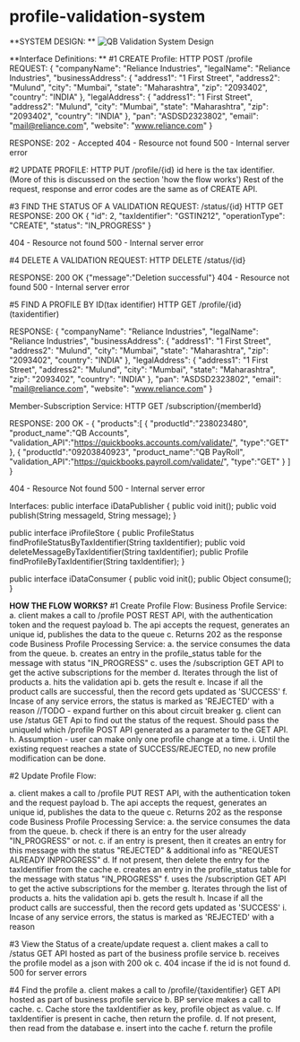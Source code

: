 # profile-validation-system


**SYSTEM DESIGN:
**
![QB Validation System Design](https://user-images.githubusercontent.com/12950193/117947906-42789b80-b32e-11eb-89da-bf910d6c0b13.png)


**Interface Definitions:
**
#1 CREATE Profile:
HTTP POST
/profile
REQUEST:
{
	"companyName": "Reliance Industries",
	"legalName": "Reliance Industries",
	"businessAddress": {
		"address1": "1 First Street",
		"address2": "Mulund",
		"city": "Mumbai",
		"state": "Maharashtra",
		"zip": "2093402",
		"country": "INDIA"
	},
	"legalAddress": {
		"address1": "1 First Street",
		"address2": "Mulund",
		"city": "Mumbai",
		"state": "Maharashtra",
		"zip": "2093402",
		"country": "INDIA"
	},
	"pan": "ASDSD2323802",
	"email": "mail@reliance.com",
	"website": "www.reliance.com"
}

RESPONSE:
202 - Accepted 
404 - Resource not found
500 - Internal server error

#2 UPDATE PROFILE:
HTTP PUT
/profile/{id}
id here is the tax identifier. (More of this is discussed on the section 'how the flow works')
Rest of the request, response and error codes are the same as of CREATE API.

#3 FIND THE STATUS OF A VALIDATION REQUEST:
/status/{id}
HTTP GET
RESPONSE:
200 OK 
{
    "id": 2,
    "taxIdentifier": "GSTIN212",
    "operationType": "CREATE",
    "status": "IN_PROGRESS"
}

404 - Resource not found
500 - Internal server error

#4 DELETE A VALIDATION REQUEST:
HTTP DELETE
/status/{id}

RESPONSE:
200 OK 
{"message":"Deletion successful"}
404 - Resource not found
500 - Internal server error

#5 FIND A PROFILE BY ID(tax identifier)
HTTP GET
/profile/{id} (taxidentifier)

RESPONSE:
{
	"companyName": "Reliance Industries",
	"legalName": "Reliance Industries",
	"businessAddress": {
		"address1": "1 First Street",
		"address2": "Mulund",
		"city": "Mumbai",
		"state": "Maharashtra",
		"zip": "2093402",
		"country": "INDIA"
	},
	"legalAddress": {
		"address1": "1 First Street",
		"address2": "Mulund",
		"city": "Mumbai",
		"state": "Maharashtra",
		"zip": "2093402",
		"country": "INDIA"
	},
	"pan": "ASDSD2323802",
	"email": "mail@reliance.com",
	"website": "www.reliance.com"
}

Member-Subscription Service: 
HTTP GET
/subscription/{memberId}

RESPONSE:
200 OK - 
{
  "products":[ 
	{
        "productId":"238023480",
        "product_name":"QB Accounts",
        "validation_API":"https://quickbooks.accounts.com/validate/",
	"type":"GET"
	},
    {
        "productId":"09203840923",
        "product_name":"QB PayRoll",
        "validation_API":"https://quickbooks.payroll.com/validate/",
	"type":"GET"
	}
   ]
}

404 - Resource Not found
500 - Internal server error


Interfaces:
public interface iDataPublisher {
    public void init();
    public void publish(String messageId, String message);
}


public interface iProfileStore {
    public ProfileStatus findProfileStatusByTaxIdentifier(String taxIdentifier);
    public void deleteMessageByTaxIdentifier(String taxIdentifier);
    public Profile findProfileByTaxIdentifier(String taxIdentifier);
}

public interface iDataConsumer {
	public void init();
	public Object consume();
}




**HOW THE FLOW WORKS?**
#1 Create Profile Flow:
Business Profile Service:
a. client makes a call to /profile POST REST API, with the authentication token and the request payload
b. The api accepts the request, generates an unique id, publishes the data to the queue 
c. Returns 202 as the response code
Business Profile Processing Service:
a. the service consumes the data from the queue.
b. creates an entry in the profile_status table for the message with status "IN_PROGRESS"
c. uses the /subscription GET API to get the active subscriptions for the member
d. Iterates through the list of products
	a. hits the validation api 
	b. gets the result
e. Incase if all the product calls are successful, then the record gets updated as 'SUCCESS'
f. Incase of any service errors, the status is marked as 'REJECTED' with a reason
//TODO - expand further on this about circuit breaker
g. client can use /status GET Api to find out the status of the request. Should pass the uniqueId which /profile POST API generated as a parameter to the GET API.
h. Assumption - user can make only one profile change at a time. 
i. Until the existing request reaches a state of SUCCESS/REJECTED, no new profile modification can be done.

#2 Update Profile Flow:

a. client makes a call to /profile PUT REST API, with the authentication token and the request payload
b. The api accepts the request, generates an unique id, publishes the data to the queue 
c. Returns 202 as the response code
Business Profile Processing Service:
a. the service consumes the data from the queue.
b. check if there is an entry for the user already "IN_PROGRESS" or not.
c. if an entry is present, then it creates an entry for this message with the status "REJECTED" & additional info as "REQUEST ALREADY INPROGRESS"
d. If not present, then delete the entry for the taxIdentifier from the cache
e. creates an entry in the profile_status table for the message with status "IN_PROGRESS"
f. uses the /subscription GET API to get the active subscriptions for the member
g. Iterates through the list of products
	a. hits the validation api 
	b. gets the result
h. Incase if all the product calls are successful, then the record gets updated as 'SUCCESS'
i. Incase of any service errors, the status is marked as 'REJECTED' with a reason

	
#3 View the Status of a create/update request
a. client makes a call to /status GET API hosted as part of the business profile service
b. receives the profile model as a json with 200 ok
c. 404 incase if the id is not found
d. 500 for server errors

#4 Find the profile
a. client makes a call to /profile/{taxidentifier} GET API hosted as part of business profile service
b. BP service makes a call to cache. 
c. Cache store the taxIdentifier as key, profile object as value.
c. If taxIdentifier is present in cache, then return the profile.
d. If not present, then read from the database
e. insert into the cache 
f. return the profile





